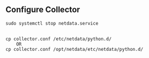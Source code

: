 
## Configure Collector
```
sudo systemctl stop netdata.service


cp collector.conf /etc/netdata/python.d/ 
    OR
cp collector.conf /opt/netdata/etc/netdata/python.d/
``` 


